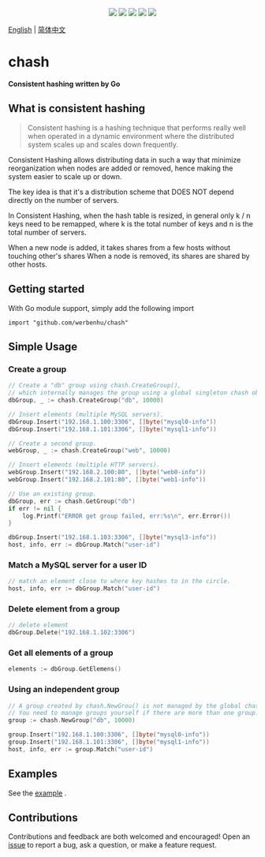 
<div align='center'>
<a href="https://github.com/werbenhu/chash/actions"><img src="https://github.com/werbenhu/chash/workflows/Go/badge.svg"></a>
<a href="https://goreportcard.com/report/github.com/werbenhu/chash"><img src="https://goreportcard.com/badge/github.com/werbenhu/chash"></a>
<a href="https://coveralls.io/github/werbenhu/chash?branch=main"><img src="https://coveralls.io/repos/github/werbenhu/chash/badge.svg?branch=main"></a>  
<a href="https://github.com/werbenhu/chash"><img src="https://img.shields.io/github/license/mashape/apistatus.svg"></a>
<a href="https://pkg.go.dev/github.com/werbenhu/chash"><img src="https://pkg.go.dev/badge/github.com/werbenhu/chash.svg"></a>
</div>

[English](README.md) | [简体中文](README-CN.md)
# chash
**Consistent hashing written by Go**

## What is consistent hashing

> Consistent hashing is a hashing technique that performs really well when operated in a dynamic environment where the distributed system scales up and scales down frequently. 

Consistent Hashing allows distributing data in such a way that minimize reorganization when nodes are added or removed, hence making the system easier to scale up or down.

The key idea is that it's a distribution scheme that DOES NOT depend directly on the number of servers.

In Consistent Hashing, when the hash table is resized, in general only k / n keys need to be remapped, where k is the total number of keys and n is the total number of servers.

When a new node is added, it takes shares from a few hosts without touching other's shares
When a node is removed, its shares are shared by other hosts.

## Getting started

With Go module support, simply add the following import

`import "github.com/werbenhu/chash"`


## Simple Usage

### Create a group
```go
// Create a "db" group using chash.CreateGroup(),
// which internally manages the group using a global singleton chash object.
dbGroup, _ := chash.CreateGroup("db", 10000)

// Insert elements (multiple MySQL servers).
dbGroup.Insert("192.168.1.100:3306", []byte("mysql0-info"))
dbGroup.Insert("192.168.1.101:3306", []byte("mysql1-info"))

// Create a second group.
webGroup, _ := chash.CreateGroup("web", 10000)

// Insert elements (multiple HTTP servers).
webGroup.Insert("192.168.2.100:80", []byte("web0-info"))
webGroup.Insert("192.168.2.101:80", []byte("web1-info"))
```

```go
// Use an existing group.
dbGroup, err := chash.GetGroup("db")
if err != nil {
    log.Printf("ERROR get group failed, err:%s\n", err.Error())
}

dbGroup.Insert("192.168.1.103:3306", []byte("mysql3-info"))
host, info, err := dbGroup.Match("user-id")
```

### Match a MySQL server for a user ID
```go
// match an element close to where key hashes to in the circle.
host, info, err := dbGroup.Match("user-id")
```

### Delete element from a group
```go
// delete element
dbGroup.Delete("192.168.1.102:3306")
```

### Get all elements of a group
```go
elements := dbGroup.GetElemens()
```

### Using an independent group
```go
// A group created by chash.NewGrou() is not managed by the global chash object
// You need to manage groups yourself if there are more than one group.
group := chash.NewGroup("db", 10000)

group.Insert("192.168.1.100:3306", []byte("mysql0-info"))
group.Insert("192.168.1.101:3306", []byte("mysql1-info"))
host, info, err := group.Match("user-id")
```

## Examples
See the [example](example/main.go) .

## Contributions
Contributions and feedback are both welcomed and encouraged! Open an [issue](https://github.com/werbenhu/chash/issues) to report a bug, ask a question, or make a feature request.
